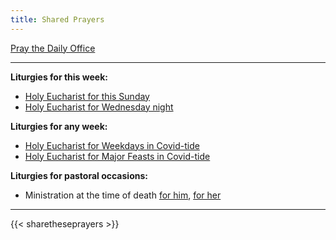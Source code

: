 ```yaml
---
title: Shared Prayers
---
```


[Pray the Daily Office](daily/)

-------------

**Liturgies for this week:**
- [Holy Eucharist for this Sunday](archive/he-current)
- [Holy Eucharist for Wednesday night](archive/2021/auto/stgeorge)

**Liturgies for any week:**
- [Holy Eucharist for Weekdays in Covid-tide](archive/he-covid-weekday)
- [Holy Eucharist for Major Feasts in Covid-tide](archive/he-covid-feasts)

**Liturgies for pastoral occasions:**
- Ministration at the time of death [for him](archive/occasions/atdeath-m), [for her](archive/occasions/atdeath-f)
------------

{{< sharetheseprayers >}}
